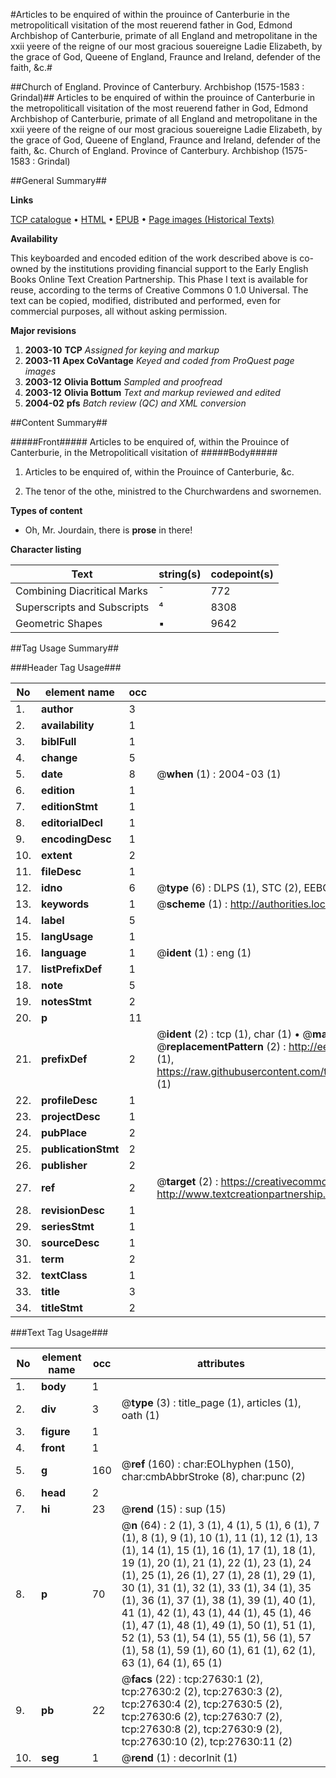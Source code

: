 #Articles to be enquired of within the prouince of Canterburie in the metropoliticall visitation of the most reuerend father in God, Edmond Archbishop of Canterburie, primate of all England and metropolitane in the xxii yeere of the reigne of our most gracious souereigne Ladie Elizabeth, by the grace of God, Queene of England, Fraunce and Ireland, defender of the faith, &c.#

##Church of England. Province of Canterbury. Archbishop (1575-1583 : Grindal)##
Articles to be enquired of within the prouince of Canterburie in the metropoliticall visitation of the most reuerend father in God, Edmond Archbishop of Canterburie, primate of all England and metropolitane in the xxii yeere of the reigne of our most gracious souereigne Ladie Elizabeth, by the grace of God, Queene of England, Fraunce and Ireland, defender of the faith, &c.
Church of England. Province of Canterbury. Archbishop (1575-1583 : Grindal)

##General Summary##

**Links**

[TCP catalogue](http://www.ota.ox.ac.uk/tcp/)  • 
[HTML](http://tei.it.ox.ac.uk/tcp/Texts-HTML/free/A00/A00159.html)  • 
[EPUB](http://tei.it.ox.ac.uk/tcp/Texts-EPUB/free/A00/A00159.epub) • 
[Page images (Historical Texts)](https://data.historicaltexts.jisc.ac.uk/view?pubId=eebo-24399905e&pageId=eebo-24399905e-27630-1)

**Availability**

This keyboarded and encoded edition of the
	       work described above is co-owned by the institutions
	       providing financial support to the Early English Books
	       Online Text Creation Partnership. This Phase I text is
	       available for reuse, according to the terms of Creative
	       Commons 0 1.0 Universal. The text can be copied,
	       modified, distributed and performed, even for
	       commercial purposes, all without asking permission.

**Major revisions**

1. __2003-10__ __TCP__ *Assigned for keying and markup*
1. __2003-11__ __Apex CoVantage__ *Keyed and coded from ProQuest page images*
1. __2003-12__ __Olivia Bottum__ *Sampled and proofread*
1. __2003-12__ __Olivia Bottum__ *Text and markup reviewed and edited*
1. __2004-02__ __pfs__ *Batch review (QC) and XML conversion*

##Content Summary##

#####Front#####
Articles to be enquired of, within the Prouince of Canterburie, in the Metropoliticall visitation of
#####Body#####

1. Articles to be enquired of, within the Prouince of Canterburie, &c.

1. The tenor of the othe, ministred to the Churchwardens and swornemen.

**Types of content**

  * Oh, Mr. Jourdain, there is **prose** in there!

**Character listing**


|Text|string(s)|codepoint(s)|
|---|---|---|
|Combining             Diacritical Marks|̄|772|
|Superscripts             and Subscripts|⁴|8308|
|Geometric Shapes|▪|9642|

##Tag Usage Summary##

###Header Tag Usage###

|No|element name|occ|attributes|
|---|---|---|---|
|1.|__author__|3||
|2.|__availability__|1||
|3.|__biblFull__|1||
|4.|__change__|5||
|5.|__date__|8| @__when__ (1) : 2004-03 (1)|
|6.|__edition__|1||
|7.|__editionStmt__|1||
|8.|__editorialDecl__|1||
|9.|__encodingDesc__|1||
|10.|__extent__|2||
|11.|__fileDesc__|1||
|12.|__idno__|6| @__type__ (6) : DLPS (1), STC (2), EEBO-CITATION (1), OCLC (1), VID (1)|
|13.|__keywords__|1| @__scheme__ (1) : http://authorities.loc.gov/ (1)|
|14.|__label__|5||
|15.|__langUsage__|1||
|16.|__language__|1| @__ident__ (1) : eng (1)|
|17.|__listPrefixDef__|1||
|18.|__note__|5||
|19.|__notesStmt__|2||
|20.|__p__|11||
|21.|__prefixDef__|2| @__ident__ (2) : tcp (1), char (1)  •  @__matchPattern__ (2) : ([0-9\-]+):([0-9IVX]+) (1), (.+) (1)  •  @__replacementPattern__ (2) : http://eebo.chadwyck.com/downloadtiff?vid=$1&page=$2 (1), https://raw.githubusercontent.com/textcreationpartnership/Texts/master/tcpchars.xml#$1 (1)|
|22.|__profileDesc__|1||
|23.|__projectDesc__|1||
|24.|__pubPlace__|2||
|25.|__publicationStmt__|2||
|26.|__publisher__|2||
|27.|__ref__|2| @__target__ (2) : https://creativecommons.org/publicdomain/zero/1.0/ (1), http://www.textcreationpartnership.org/docs/. (1)|
|28.|__revisionDesc__|1||
|29.|__seriesStmt__|1||
|30.|__sourceDesc__|1||
|31.|__term__|2||
|32.|__textClass__|1||
|33.|__title__|3||
|34.|__titleStmt__|2||


###Text Tag Usage###

|No|element name|occ|attributes|
|---|---|---|---|
|1.|__body__|1||
|2.|__div__|3| @__type__ (3) : title_page (1), articles (1), oath (1)|
|3.|__figure__|1||
|4.|__front__|1||
|5.|__g__|160| @__ref__ (160) : char:EOLhyphen (150), char:cmbAbbrStroke (8), char:punc (2)|
|6.|__head__|2||
|7.|__hi__|23| @__rend__ (15) : sup (15)|
|8.|__p__|70| @__n__ (64) : 2 (1), 3 (1), 4 (1), 5 (1), 6 (1), 7 (1), 8 (1), 9 (1), 10 (1), 11 (1), 12 (1), 13 (1), 14 (1), 15 (1), 16 (1), 17 (1), 18 (1), 19 (1), 20 (1), 21 (1), 22 (1), 23 (1), 24 (1), 25 (1), 26 (1), 27 (1), 28 (1), 29 (1), 30 (1), 31 (1), 32 (1), 33 (1), 34 (1), 35 (1), 36 (1), 37 (1), 38 (1), 39 (1), 40 (1), 41 (1), 42 (1), 43 (1), 44 (1), 45 (1), 46 (1), 47 (1), 48 (1), 49 (1), 50 (1), 51 (1), 52 (1), 53 (1), 54 (1), 55 (1), 56 (1), 57 (1), 58 (1), 59 (1), 60 (1), 61 (1), 62 (1), 63 (1), 64 (1), 65 (1)|
|9.|__pb__|22| @__facs__ (22) : tcp:27630:1 (2), tcp:27630:2 (2), tcp:27630:3 (2), tcp:27630:4 (2), tcp:27630:5 (2), tcp:27630:6 (2), tcp:27630:7 (2), tcp:27630:8 (2), tcp:27630:9 (2), tcp:27630:10 (2), tcp:27630:11 (2)|
|10.|__seg__|1| @__rend__ (1) : decorInit (1)|
